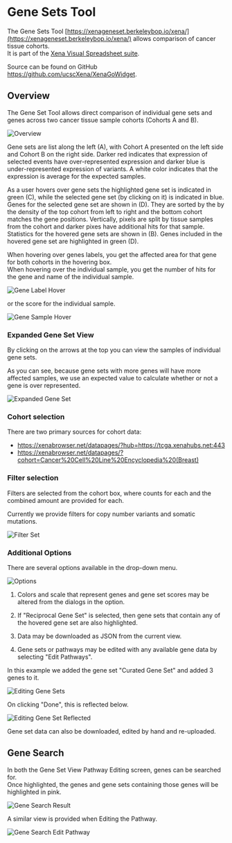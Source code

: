 # Gene Sets Tool

The Gene Sets Tool [https://xenageneset.berkeleybop.io/xena/](https://xenageneset.berkeleybop.io/xena/) allows comparison of cancer tissue cohorts.  
It is part of the [Xena Visual Spreadsheet suite](https://xenabrowser.net/heatmap/).

Source can be found on GitHub <https://github.com/ucscXena/XenaGoWidget>.

## Overview

The Gene Set Tool allows direct comparison of individual gene sets and genes across two cancer tissue sample cohorts (Cohorts A and B).

![Overview](../geneset/images/Overview1.png)

Gene sets are list along the left (A), with Cohort A presented on the left side and Cohort B on the right side. 
Darker red indicates that expression of selected events have over-represented expression and darker blue is under-represented expression of variants.
A white color indicates that the expression is average for the expected samples.

As a user hovers over gene sets the highlighted gene set is indicated in green (C), while the selected gene set (by clicking on it) is indicated in blue. 
Genes for the selected gene set are shown in (D).  They are sorted by the by the density of the top cohort from left to right and the bottom cohort matches the gene positions.
Vertically, pixels are split by tissue samples from the cohort and darker pixes have additional hits for that sample. 
Statistics for the hovered gene sets are shown in (B).   Genes included in the hovered gene set are highlighted in green (D).


When hovering over genes labels, you get the affected area for that gene for both cohorts in the hovering box.  
When hovering over the individual sample, you get the number of hits for the gene and name of the individual sample.

![Gene Label Hover](../geneset/images/GeneLabelHover.png)

or the score for the individual sample.

![Gene Sample Hover](../geneset/images/GeneSampleHover.png)


### Expanded Gene Set View

By clicking on the arrows at the top you can view the samples of individual gene sets.  

As you can see, because gene sets with more genes will have more affected samples, we use an expected value to calculate whether or not a gene is over represented.

![Expanded Gene Set](../geneset/images/ExpandedGeneSetViewer.png)
 
 
### Cohort selection

There are two primary sources for cohort data:

- https://xenabrowser.net/datapages/?hub=https://tcga.xenahubs.net:443
- https://xenabrowser.net/datapages/?cohort=Cancer%20Cell%20Line%20Encyclopedia%20(Breast)


### Filter selection

Filters are selected from the cohort box, where counts for each and the combined amount are provided for each.  

Currently we provide filters for copy number variants and somatic mutations.


![Filter Set](../geneset/images/FilterSelector.png)


### Additional Options

There are several options available in the drop-down menu.

![Options](../geneset/images/Options1_200.png)

1. Colors and scale that represent genes and gene set scores may be altered from the dialogs in the option.  

1. If "Reciprocal Gene Set" is selected, then gene sets that contain any of the hovered gene set are also highlighted.

1. Data may be downloaded as JSON from the current view. 

1. Gene sets or pathways may be edited with any available gene data by selecting "Edit Pathways".

In this example we added the gene set "Curated Gene Set" and added 3 genes to it.

![Editing Gene Sets](../geneset/images/EditGeneSet1.png)

On clicking "Done", this is reflected below.

![Editing Gene Set Reflected](../geneset/images/EditGeneSetReflected.png)

Gene set data can also be downloaded, edited by hand and re-uploaded. 


## Gene Search

In both the Gene Set View Pathway Editing screen, genes can be searched for.  
Once highlighted, the genes and gene sets containing those genes will be highlighted in pink. 

![Gene Search Result](../geneset/images/GeneSetViewerGeneSearch.png)

A similar view is provided when Editing the Pathway.

![Gene Search Edit Pathway](../geneset/images/EditPathwayGeneSearch.png)
